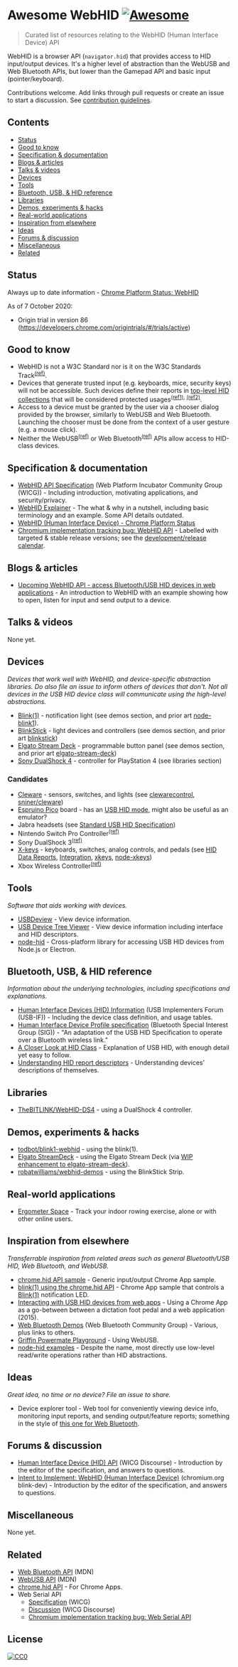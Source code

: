 # Awesome WebHID [![Awesome](https://awesome.re/badge-flat.svg)](https://awesome.re)

> Curated list of resources relating to the WebHID (Human Interface Device) API

WebHID is a browser API (`navigator.hid`) that provides access to HID input/output devices. It's a higher level of abstraction than the WebUSB and Web Bluetooth APIs, but lower than the Gamepad API and basic input (pointer/keyboard).

Contributions welcome. Add links through pull requests or create an issue to start a discussion. See [contribution guidelines](contributing.md).


## Contents
- [Status](#status)
- [Good to know](#good-to-know)
- [Specification & documentation](#specification--documentation)
- [Blogs & articles](#blogs--articles)
- [Talks & videos](#talks--videos)
- [Devices](#devices)
- [Tools](#tools)
- [Bluetooth, USB, & HID reference](#bluetooth-usb--hid-reference)
- [Libraries](#libraries)
- [Demos, experiments & hacks](#demos-experiments--hacks)
- [Real-world applications](#real-world-applications)
- [Inspiration from elsewhere](#inspiration-from-elsewhere)
- [Ideas](#ideas)
- [Forums & discussion](#forums--discussion)
- [Miscellaneous](#miscellaneous)
- [Related](#related)


## Status
Always up to date information - [Chrome Platform Status: WebHID](https://chromestatus.com/features/5172464636133376)

As of 7 October 2020:
* Origin trial in version 86 (https://developers.chrome.com/origintrials/#/trials/active)

## Good to know
* WebHID is not a W3C Standard nor is it on the W3C Standards Track<sup>[(ref)](https://wicg.github.io/webhid)</sup>.
* Devices that generate trusted input (e.g. keyboards, mice, security keys) will not be accessible. Such devices define their reports in [top-level HID collections](https://docs.microsoft.com/en-us/windows-hardware/drivers/hid/top-level-collections) that will be considered protected usages<sup>[(ref1)](https://groups.google.com/a/chromium.org/d/msg/blink-dev/OaDCpCaEe_4/uZ0z7frlAAAJ]), [(ref2)](https://discourse.wicg.io/t/human-interface-device-hid-api/3070/6])</sup>.
* Access to a device must be granted by the user via a chooser dialog provided by the browser, similarly to WebUSB and Web Bluetooth. Launching the chooser must be done from the context of a user gesture (e.g. a mouse click).
* Neither the WebUSB<sup>[(ref)](https://github.com/WICG/webusb/issues/29)</sup> or Web Bluetooth<sup>[(ref)](https://github.com/WebBluetoothCG/web-bluetooth/issues/393)</sup> APIs allow access to HID-class devices.


## Specification & documentation
* [WebHID API Specification](https://wicg.github.io/webhid) (Web Platform Incubator Community Group (WICG)) - Including introduction, motivating applications, and security/privacy.
* [WebHID Explainer](https://github.com/WICG/webhid/blob/master/EXPLAINER.md) - The what & why in a nutshell, including basic terminology and an example. Some API details outdated.
* [WebHID (Human Interface Device) - Chrome Platform Status](https://www.chromestatus.com/feature/5172464636133376)
* [Chromium implementation tracking bug: WebHID API](https://bugs.chromium.org/p/chromium/issues/detail?id=890096) - Labelled with targeted & stable release versions; see the [development/release calendar](https://www.chromium.org/developers/calendar).


## Blogs & articles
* [Upcoming WebHID API - access Bluetooth/USB HID devices in web applications](https://blog.scottlogic.com/2019/04/03/upcoming-webhid-api.html) - An introduction to WebHID with an example showing how to open, listen for input and send output to a device. 


## Talks & videos
None yet.


## Devices
*Devices that work well with WebHID, and device-specific abstraction libraries. Do also file an issue to inform others of devices that don't. Not all devices in the USB HID device class will communicate using the high-level abstractions.*

* [Blink(1)](https://blink1.thingm.com) - notification light (see demos section, and prior art [node-blink1](https://github.com/sandeepmistry/node-blink1)).
* [BlinkStick](https://www.blinkstick.com) - light devices and controllers (see demos section, and prior art [blinkstick](https://github.com/arvydas/blinkstick-node))
* [Elgato Stream Deck](https://www.elgato.com/en/gaming/stream-deck) - programmable button panel (see demos section, and prior art [elgato-stream-deck](https://github.com/Lange/node-elgato-stream-deck))
* [Sony DualShock 4](https://www.playstation.com/en-us/explore/accessories/gaming-controllers/dualshock-4/) - controller for PlayStation 4 (see libraries section)


### Candidates
* [Cleware](http://www.cleware-shop.de/en_US) - sensors, switches, and lights (see [clewarecontrol](https://www.vanheusden.com/clewarecontrol/), [sniner/cleware](https://github.com/sniner/cleware))
* [Espruino Pico](https://www.espruino.com/Pico) board - has an [USB HID mode](https://www.espruino.com/USB), might also be useful as an emulator?
* Jabra headsets (see [Standard USB HID Specification](https://developer.jabra.com/site/global/sdks/web/index.gsp))
* Nintendo Switch Pro Controller<sup>[(ref)](https://chromium.googlesource.com/chromium/src.git/+/05ac99d21920fec606ac1e360a2534921938cc85)</sup>
* Sony DualShock 3<sup>[(ref)](https://chromium.googlesource.com/chromium/src.git/+/05ac99d21920fec606ac1e360a2534921938cc85)</sup>
* [X-keys](https://xkeys.com/xkeys.html) - keyboards, switches, analog controls, and pedals (see [HID Data Reports](https://xkeys.com/software/developer/developerhiddatareports.html), [Integration](https://xkeys.com/software/developer/developerintegration.html), [xkeys](https://github.com/SuperFlyTV/xkeys), [node-xkeys](https://github.com/macoss/node-xkeys))
* Xbox Wireless Controller<sup>[(ref)](https://chromium.googlesource.com/chromium/src.git/+/05ac99d21920fec606ac1e360a2534921938cc85)</sup>


## Tools
*Software that aids working with devices.*

* [USBDeview](https://www.nirsoft.net/utils/usb_devices_view.html) - View device information.
* [USB Device Tree Viewer](https://www.uwe-sieber.de/usbtreeview_e.html) - View device information including interface and HID descriptors.
* [node-hid](https://github.com/node-hid/node-hid) - Cross-platform library for accessing USB HID devices from Node.js or Electron.


## Bluetooth, USB, & HID reference
*Information about the underlying technologies, including specifications and explanations.*

* [Human Interface Devices (HID) Information](https://www.usb.org/hid) (USB Implementers Forum (USB-IF)) - Including the device class definition, and usage tables.
* [Human Interface Device Profile specification](https://www.bluetooth.com/specifications/profiles-overview) (Bluetooth Special Interest Group (SIG)) - "An adaptation of the USB HID Specification to operate over a Bluetooth wireless link."
* [A Closer Look at HID Class](https://www.tracesystemsinc.com/USB_Tutorials_web/USB/B1_USB_Classes/Books/A3_A_Closer_Look_at_HID_Class/slide01.htm) - Explanation of USB HID, with enough detail yet easy to follow.
* [Understanding HID report descriptors](https://who-t.blogspot.com/2018/12/understanding-hid-report-descriptors.html) - Understanding devices' descriptions of themselves.


## Libraries
* [TheBITLINK/WebHID-DS4](https://thebitlink.github.io/WebHID-DS4/) - using a DualShock 4 controller.


## Demos, experiments & hacks
* [todbot/blink1-webhid](https://todbot.github.io/blink1-webhid/) - using the blink(1).
* [Elgato StreamDeck](https://streamdeck.julusian.dev/) - using the Elgato Stream Deck (via [WIP enhancement to elgato-stream-deck](https://github.com/Lange/node-elgato-stream-deck/pull/70)).
* [robatwilliams/webhid-demos](https://github.com/robatwilliams/webhid-demos) - using the BlinkStick Strip.


## Real-world applications
* [Ergometer Space](https://ergometer-space.org) - Track your indoor rowing exercise, alone or with other online users.


## Inspiration from elsewhere
*Transferrable inspiration from related areas such as general Bluetooth/USB HID, Web Bluetooth, and WebUSB.*

* [chrome.hid API sample](https://github.com/GoogleChrome/chrome-app-samples/tree/master/samples/hid) - Generic input/output Chrome App sample.
* [blink(1) using the chrome.hid API](https://github.com/GoogleChrome/chrome-app-samples/tree/master/samples/blink1) - Chrome App sample that controls a [Blink(1)](https://blink1.thingm.com) notification LED.
* [Interacting with USB HID devices from web apps](https://keetrax.com/blog/2015/01/interacting-usb-hid-devices-web-apps/) - Using a Chrome App as a go-between between a dictation foot pedal and a web application (2015).
* [Web Bluetooth Demos](https://github.com/WebBluetoothCG/demos) (Web Bluetooth Community Group) - Various, plus links to others.
* [Griffin Powermate Playground](https://github.com/beaufortfrancois/sandbox/blob/gh-pages/webusb/griffin-powermate.html) - Using WebUSB.
* [node-hid examples](https://github.com/node-hid/node-hid#examples) - Despite the name, most directly use low-level read/write operations rather than HID abstractions.


## Ideas
*Great idea, no time or no device? File an issue to share.*

* Device explorer tool - Web tool for conveniently viewing device info, monitoring input reports, and sending output/feature reports; something in the style of [this one for Web Bluetooth](https://googlechrome.github.io/samples/web-bluetooth/device-info.html).


## Forums & discussion
* [Human Interface Device (HID) API](https://discourse.wicg.io/t/human-interface-device-hid-api/3070) (WICG Discourse) - Introduction by the editor of the specification, and answers to questions.
* [Intent to Implement: WebHID (Human Interface Device)](https://groups.google.com/a/chromium.org/forum/#!msg/blink-dev/OaDCpCaEe_4/3taK3m75DAAJ) (chromium.org blink-dev) - Introduction by the editor of the specification, and answers to questions.


## Miscellaneous
None yet.


## Related
* [Web Bluetooth API](https://developer.mozilla.org/en-US/docs/Web/API/Web_Bluetooth_API) (MDN)
* [WebUSB API](https://developer.mozilla.org/en-US/docs/Web/API/USB) (MDN)
* [chrome.hid API](https://developers.chrome.com/apps/hid) - For Chrome Apps.
* Web Serial API
  * [Specification](https://wicg.github.io/serial) (WICG)
  * [Discussion](https://discourse.wicg.io/t/serial-api-moving-from-web-of-sensors-cg-to-web-incubator-cg/2940) (WICG Discourse)
  * [Chromium implementation tracking bug: Web Serial API](https://bugs.chromium.org/p/chromium/issues/detail?id=884928)


## License
[![CC0](http://mirrors.creativecommons.org/presskit/buttons/88x31/svg/cc-zero.svg)](https://creativecommons.org/publicdomain/zero/1.0/)
